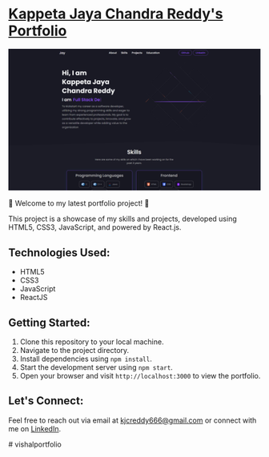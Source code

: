 # [Kappeta Jaya Chandra Reddy's Portfolio](https://kjcreddy666.github.io/portfolio/)

![Kappeta Jaya Chandra Reddys's Portfolio-image](src/images/portfolio-logo.png)


🚀 Welcome to my latest portfolio project! 🚀

This project is a showcase of my skills and projects, developed using HTML5, CSS3, JavaScript, and powered by React.js.


## Technologies Used:

- HTML5
- CSS3
- JavaScript
- ReactJS

## Getting Started:

1. Clone this repository to your local machine.
2. Navigate to the project directory.
3. Install dependencies using `npm install`.
4. Start the development server using `npm start`.
5. Open your browser and visit `http://localhost:3000` to view the portfolio.

## Let's Connect:

Feel free to reach out via email at [kjcreddy666@gmail.com](mailto:your.email@example.com) or connect with me on [LinkedIn](https://www.linkedin.com/in/kjcreddy666/).

#   v i s h a l p o r t f o l i o 
 
 
